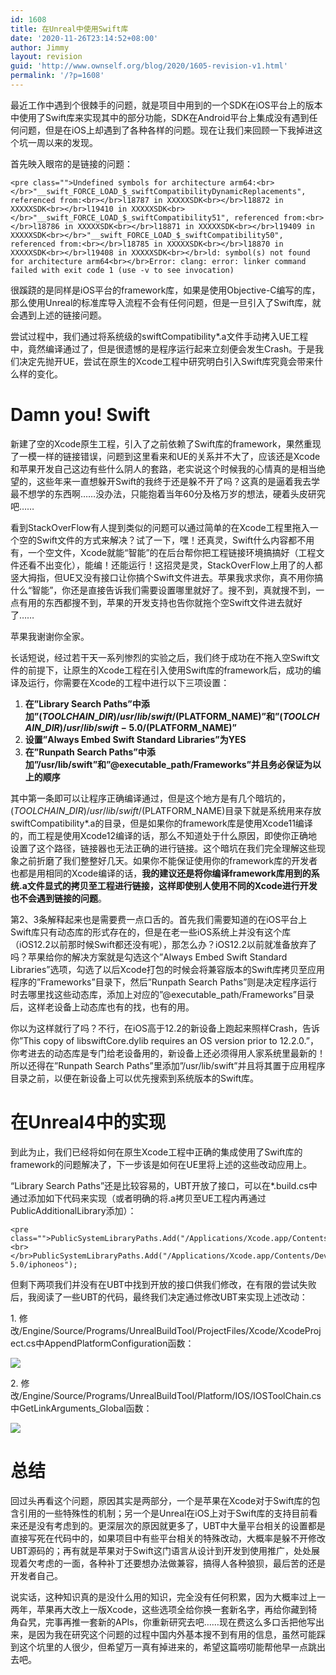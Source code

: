 ```yaml
---
id: 1608
title: 在Unreal中使用Swift库
date: '2020-11-26T23:14:52+08:00'
author: Jimmy
layout: revision
guid: 'http://www.ownself.org/blog/2020/1605-revision-v1.html'
permalink: '/?p=1608'
---
```


最近工作中遇到个很棘手的问题，就是项目中用到的一个SDK在iOS平台上的版本中使用了Swift库来实现其中的部分功能，SDK在Android平台上集成没有遇到任何问题，但是在iOS上却遇到了各种各样的问题。现在让我们来回顾一下我掉进这个坑一周以来的发现。

首先映入眼帘的是链接的问题：

```
<pre class="">Undefined symbols for architecture arm64:<br></br>"__swift_FORCE_LOAD_$_swiftCompatibilityDynamicReplacements", referenced from:<br></br>l18787 in XXXXXSDK<br></br>l18872 in XXXXXSDK<br></br>l19410 in XXXXXSDK<br></br>"__swift_FORCE_LOAD_$_swiftCompatibility51", referenced from:<br></br>l18786 in XXXXXSDK<br></br>l18871 in XXXXXSDK<br></br>l19409 in XXXXXSDK<br></br>"__swift_FORCE_LOAD_$_swiftCompatibility50", referenced from:<br></br>l18785 in XXXXXSDK<br></br>l18870 in XXXXXSDK<br></br>l19408 in XXXXXSDK<br></br>ld: symbol(s) not found for architecture arm64<br></br>Error: clang: error: linker command failed with exit code 1 (use -v to see invocation)
```

很蹊跷的是同样是iOS平台的framework库，如果是使用Objective-C编写的库，那么使用Unreal的标准库导入流程不会有任何问题，但是一旦引入了Swift库，就会遇到上述的链接问题。

尝试过程中，我们通过将系统级的swiftCompatibility\*.a文件手动拷入UE工程中，竟然编译通过了，但是很遗憾的是程序运行起来立刻便会发生Crash。于是我们决定先抛开UE，尝试在原生的Xcode工程中研究明白引入Swift库究竟会带来什么样的变化。

# Damn you! Swift

新建了空的Xcode原生工程，引入了之前依赖了Swift库的framework，果然重现了一模一样的链接错误，问题到这里看来和UE的关系并不大了，应该还是Xcode和苹果开发自己这边有些什么阴人的套路，老实说这个时候我的心情真的是相当绝望的，这些年来一直想躲开Swift的我终于还是躲不开了吗？这真的是逼着我去学最不想学的东西啊……没办法，只能抱着当年60分及格万岁的想法，硬着头皮研究吧……

看到StackOverFlow有人提到类似的问题可以通过简单的在Xcode工程里拖入一个空的Swift文件的方式来解决？试了一下，嘿！还真灵，Swift什么内容都不用有，一个空文件，Xcode就能“智能”的在后台帮你把工程链接环境搞搞好（工程文件还看不出变化），能编！还能运行！这招灵是灵，StackOverFlow上用了的人都竖大拇指，但UE又没有接口让你搞个Swift文件进去。苹果我求求你，真不用你搞什么“智能”，你还是直接告诉我们需要设置哪里就好了。搜不到，真就搜不到，一点有用的东西都搜不到，苹果的开发支持也告你就拖个空Swift文件进去就好了……

苹果我谢谢你全家。

长话短说，经过若干天一系列惨烈的实验之后，我们终于成功在不拖入空Swift文件的前提下，让原生的Xcode工程在引入使用Swift库的framework后，成功的编译及运行，你需要在Xcode的工程中进行以下三项设置：

1. **在”Library Search Paths”中添加”$(TOOLCHAIN\_DIR)/usr/lib/swift/$(PLATFORM\_NAME)”和”$(TOOLCHAIN\_DIR)/usr/lib/swift-5.0/$(PLATFORM\_NAME)”**
2. **设置”Always Embed Swift Standard Libraries”为YES**
3. **在”Runpath Search Paths”中添加”/usr/lib/swift”和”@executable\_path/Frameworks”并且务必保证为以上的顺序**

其中第一条即可以让程序正确编译通过，但是这个地方是有几个暗坑的，$(TOOLCHAIN\_DIR)/usr/lib/swift/$(PLATFORM\_NAME)目录下就是系统用来存放swiftCompatibility\*.a的目录，但是如果你的framework库是使用Xcode11编译的，而工程是使用Xcode12编译的话，那么不知道处于什么原因，即使你正确地设置了这个路径，链接器也无法正确的进行链接。这个暗坑在我们完全理解这些现象之前折磨了我们整整好几天。如果你不能保证使用你的framework库的开发者也都是用相同的Xcode编译的话，**我的建议还是将你编译framework库用到的系统.a文件显式的拷贝至工程进行链接，这样即使别人使用不同的Xcode进行开发也不会遇到链接的问题**。

第2、3条解释起来也是需要费一点口舌的。首先我们需要知道的在iOS平台上Swift库只有动态库的形式存在的，但是在老一些iOS系统上并没有这个库（iOS12.2以前那时候Swift都还没有呢），那怎么办？iOS12.2以前就准备放弃了吗？苹果给你的解决方案就是勾选这个”Always Embed Swift Standard Libraries”选项，勾选了以后Xcode打包的时候会将兼容版本的Swift库拷贝至应用程序的”Frameworks”目录下，然后”Runpath Search Paths”则是决定程序运行时去哪里找这些动态库，添加上对应的”@executable\_path/Frameworks”目录后，这样老设备上动态库也有的找，也有的用。

你以为这样就行了吗？不行，在iOS高于12.2的新设备上跑起来照样Crash，告诉你”This copy of libswiftCore.dylib requires an OS version prior to 12.2.0.”，你考进去的动态库是专门给老设备用的，新设备上还必须得用人家系统里最新的！所以还得在”Runpath Search Paths”里添加”/usr/lib/swift”并且将其置于应用程序目录之前，以便在新设备上可以优先搜索到系统版本的Swift库。

# 在Unreal4中的实现

到此为止，我们已经将如何在原生Xcode工程中正确的集成使用了Swift库的framework的问题解决了，下一步该是如何在UE里将上述的这些改动应用上。

“Library Search Paths”还是比较容易的，UBT开放了接口，可以在\*.build.cs中通过添加如下代码来实现（或者明确的将.a拷贝至UE工程内再通过PublicAdditionalLibrary添加）：

```
<pre class="">PublicSystemLibraryPaths.Add("/Applications/Xcode.app/Contents/Developer/Toolchains/XcodeDefault.xctoolchain/usr/lib/swift/iphoneos");<br></br>PublicSystemLibraryPaths.Add("/Applications/Xcode.app/Contents/Developer/Toolchains/XcodeDefault.xctoolchain/usr/lib/swift-5.0/iphoneos");
```

但剩下两项我们并没有在UBT中找到开放的接口供我们修改，在有限的尝试失败后，我阅读了一些UBT的代码，最终我们决定通过修改UBT来实现上述改动：

1\. 修改/Engine/Source/Programs/UnrealBuildTool/ProjectFiles/Xcode/XcodeProject.cs中AppendPlatformConfiguration函数：

![](http://www.ownself.org/blog/wp-content/uploads/2020/11/xcodeproject.png)

2\. 修改/Engine/Source/Programs/UnrealBuildTool/Platform/IOS/IOSToolChain.cs中GetLinkArguments\_Global函数：

![](http://www.ownself.org/blog/wp-content/uploads/2020/11/iostoolchain.png)

# 总结

回过头再看这个问题，原因其实是两部分，一个是苹果在Xcode对于Swift库的包含引用的一些特殊性的机制；另一个是Unreal在iOS上对于Swift库的支持目前看来还是没有考虑到的。更深层次的原因就更多了，UBT中大量平台相关的设置都是直接写死在代码中的，如果项目中有些平台相关的特殊改动，大概率是躲不开修改UBT源码的；再有就是苹果对于Swift这门语言从设计到开发到使用推广，处处展现着欠考虑的一面，各种补丁还要想办法做兼容，搞得人各种狼狈，最后苦的还是开发者自己。

说实话，这种知识真的是没什么用的知识，完全没有任何积累，因为大概率过上一两年，苹果再大改上一版Xcode，这些选项全给你换一套新名字，再给你藏到犄角旮旯，完事再推一套新的APIs，你重新研究去吧……现在费这么多口舌把他写出来，是因为我在研究这个问题的过程中国内外基本搜不到有用的信息，虽然可能踩到这个坑里的人很少，但希望万一真有掉进来的，希望这篇唠叨能帮他早一点跳出去吧。